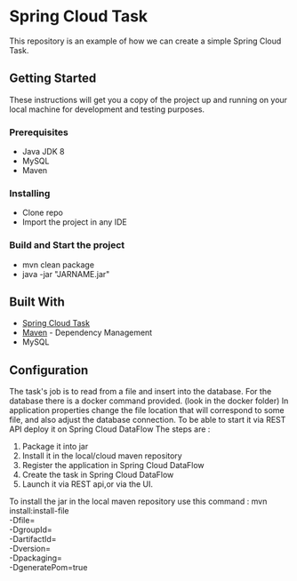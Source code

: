 # Spring Cloud Task

This repository is an example of how we can create a simple Spring Cloud Task.

## Getting Started

These instructions will get you a copy of the project up and running on your local machine for development and testing purposes.

### Prerequisites

* Java JDK 8
* MySQL
* Maven

### Installing

* Clone repo
* Import the project in any IDE

### Build and Start the project

* mvn clean package
* java -jar "JARNAME.jar"

## Built With

* [Spring Cloud Task](https://spring.io/projects/spring-cloud-task)
* [Maven](https://maven.apache.org/) - Dependency Management
* MySQL

## Configuration

The task's job is to read from a file and insert into the database.
For the database there is a docker command provided. (look in the docker folder)
In application properties change the file location that will correspond to some file, and also adjust the database connection.
To be able to start it via REST API deploy it on Spring Cloud DataFlow
The steps are : 
1. Package it into jar
2. Install it in the local/cloud maven repository
3. Register the application in Spring Cloud DataFlow
4. Create the task in Spring Cloud DataFlow
5. Launch it via REST api,or via the UI.

To install the jar in the local maven repository use this command :
mvn install:install-file \
-Dfile=<path-to-file> \
-DgroupId=<group-id> \
-DartifactId=<artifact-id> \
-Dversion=<version> \
-Dpackaging=<packaging> \
-DgeneratePom=true

